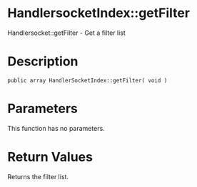 # HandlersocketIndex::getFilter #

Handlersocket::getFilter - Get a filter list

# Description #

```
public array HandlerSocketIndex::getFilter( void )
```

# Parameters #

This function has no parameters.

# Return Values #

Returns the filter list.